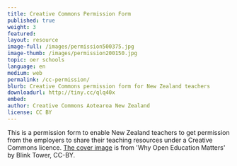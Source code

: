 ```yaml
---
title: Creative Commons Permission Form
published: true
weight: 3
featured: 
layout: resource
image-full: /images/permission500375.jpg
image-thumb: /images/permission200150.jpg
topic: oer schools
language: en
medium: web
permalink: /cc-permission/
blurb: Creative Commons permission form for New Zealand teachers
downloadurl: http://tiny.cc/qlq40x
embed:
author: Creative Commons Aotearoa New Zealand
license: CC BY 
---
```

This is a permission form to enable New Zealand teachers to get permission from the employers to share their teaching resources under a Creative Commons licence. <a href="https://vimeo.com/43401199">The cover image</a> is from 'Why Open Education Matters' by Blink Tower, CC-BY.
